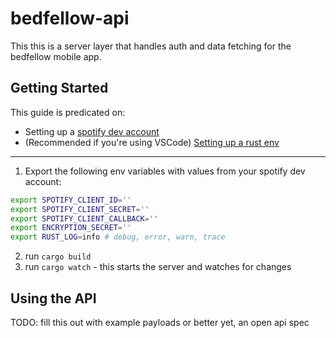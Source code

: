 # bedfellow-api

This this is a server layer that handles auth and data fetching for the bedfellow mobile app.

## Getting Started

This guide is predicated on:

- Setting up a [spotify dev account](https://developer.spotify.com/)
- (Recommended if you're using VSCode) [Setting up a rust env](https://code.visualstudio.com/docs/languages/rust)

---

1. Export the following env variables with values from your spotify dev account:

```zsh
export SPOTIFY_CLIENT_ID=''
export SPOTIFY_CLIENT_SECRET=''
export SPOTIFY_CLIENT_CALLBACK=''
export ENCRYPTION_SECRET=''
export RUST_LOG=info # debug, error, warn, trace
```

2. run `cargo build`
3. run `cargo watch` - this starts the server and watches for changes

## Using the API

TODO: fill this out with example payloads or better yet, an open api spec
